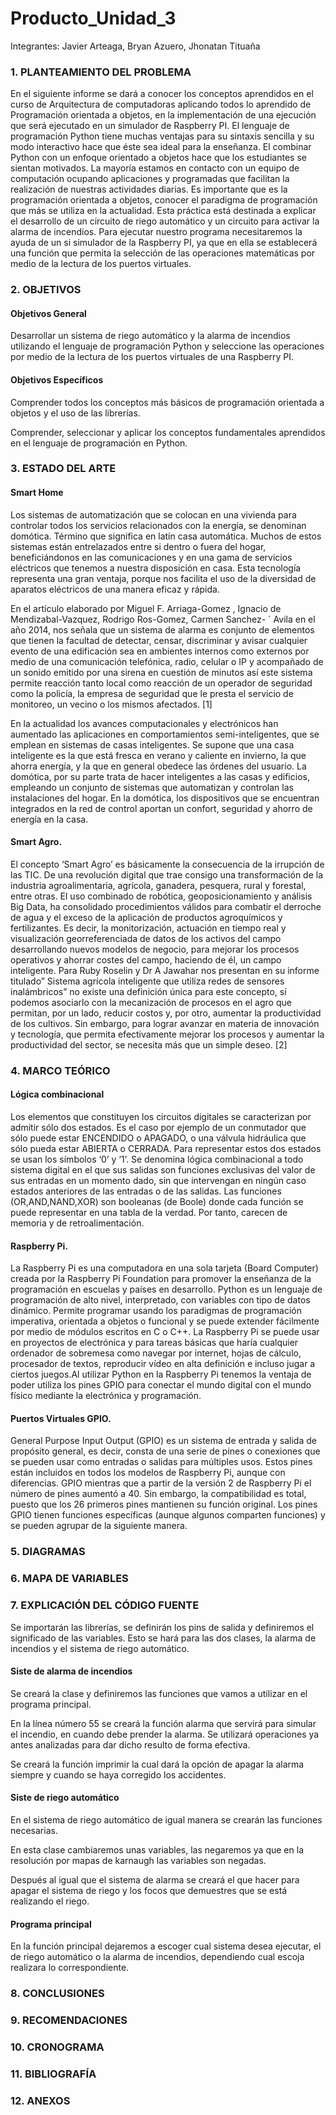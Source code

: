 # Producto_Unidad_3
Integrantes: Javier Arteaga, Bryan Azuero, Jhonatan Tituaña
### 1. PLANTEAMIENTO DEL PROBLEMA
 
En el siguiente informe se dará a conocer los conceptos aprendidos en el curso de Arquitectura de computadoras aplicando todos lo aprendido de Programación orientada a objetos, en la implementación de una ejecución que será ejecutado en un simulador de Raspberry PI. El lenguaje de programación Python tiene muchas ventajas para su sintaxis sencilla y su modo interactivo hace que éste sea ideal para la enseñanza. El combinar Python con un enfoque orientado a objetos hace que los estudiantes se sientan motivados. La mayoría estamos en contacto con un equipo de computación ocupando aplicaciones y programadas que facilitan la realización de nuestras actividades diarias. Es importante que es la programación orientada a objetos, conocer el paradigma de programación que más se utiliza en la actualidad. Esta práctica está destinada a explicar el desarrollo de un circuito de riego automático y un circuito para activar la alarma de incendios. Para ejecutar nuestro programa necesitaremos la ayuda de un si simulador de la Raspberry PI, ya que en ella se establecerá una función que permita la selección de las operaciones matemáticas por medio de la lectura de los puertos virtuales.

### 2. OBJETIVOS

#### Objetivos General

Desarrollar un sistema de riego automático y la alarma de incendios utilizando el lenguaje de programación Python y seleccione las operaciones por medio de la lectura de los puertos virtuales de una Raspberry PI.

#### Objetivos Específicos

Comprender todos los conceptos más básicos de programación orientada a objetos y el uso de las librerías.

Comprender, seleccionar y aplicar los conceptos fundamentales aprendidos en el lenguaje de programación en Python.

### 3. ESTADO DEL ARTE

#### Smart Home

Los sistemas de automatización que se colocan en una vivienda para controlar todos los servicios relacionados con la energía, se denominan domótica. Término que significa en latín casa automática. Muchos de estos sistemas están entrelazados entre si dentro o fuera del hogar, beneficiándonos en las comunicaciones y en una gama de servicios eléctricos que tenemos a nuestra disposición en casa. Esta tecnología representa una gran ventaja, porque nos facilita el uso de la diversidad de aparatos eléctricos de una manera eficaz y rápida.

En el artículo elaborado por Miguel F. Arriaga-Gomez , Ignacio de Mendizabal-Vazquez, Rodrigo Ros-Gomez, Carmen Sanchez- ´ Avila en el año 2014, nos señala que un sistema de alarma es conjunto de elementos que tienen la facultad de detectar, censar, discriminar y avisar cualquier evento de una edificación sea en ambientes internos como externos por medio de una comunicación telefónica, radio, celular o IP y acompañado de un sonido emitido por una sirena en cuestión de minutos así este sistema permite reacción tanto local como reacción de un operador de seguridad como la policía, la empresa de seguridad que le presta el servicio de monitoreo, un vecino o los mismos afectados. [1]

En la actualidad los avances computacionales y electrónicos han aumentado las aplicaciones en comportamientos semi-inteligentes, que se emplean en sistemas de casas inteligentes. Se supone que una casa inteligente es la que está fresca en verano y caliente en invierno, la que ahorra energía, y la que en general obedece las órdenes del usuario. La domótica, por su parte trata de hacer inteligentes a las casas y edificios, empleando un conjunto de sistemas que automatizan y controlan las instalaciones del hogar. En la domótica, los dispositivos que se encuentran integrados en la red de control aportan un confort, seguridad y ahorro de energía en la casa.

####  Smart Agro.

El concepto ‘Smart Agro’ es básicamente la consecuencia de la irrupción de las TIC. De una revolución digital que trae consigo una transformación de la industria agroalimentaria, agrícola, ganadera, pesquera, rural y forestal, entre otras. El uso combinado de robótica, geoposicionamiento y análisis Big Data, ha consolidado procedimientos válidos para combatir el derroche de agua y el exceso de la aplicación de productos agroquímicos y fertilizantes. Es decir, la monitorización, actuación en tiempo real y visualización georreferenciada de datos de los activos del campo desarrollando nuevos modelos de negocio, para mejorar los procesos operativos y ahorrar costes del campo, haciendo de él, un campo inteligente. Para Ruby Roselin  y Dr A Jawahar nos presentan en su informe titulado” Sistema agrícola inteligente que utiliza redes de sensores inalámbricos” no existe una definición única para este concepto, sí podemos asociarlo con la mecanización de procesos en el agro que permitan, por un lado, reducir costos y, por otro, aumentar la productividad de los cultivos. Sin embargo, para lograr avanzar en materia de innovación y tecnología, que permita efectivamente mejorar los procesos y aumentar la productividad del sector, se necesita más que un simple deseo. [2]

### 4. MARCO TEÓRICO

#### Lógica combinacional

Los elementos que constituyen los circuitos digitales se caracterizan por admitir sólo dos estados. Es el caso por ejemplo de un conmutador que sólo puede estar ENCENDIDO o APAGADO, o una válvula hidráulica que sólo pueda estar ABIERTA o CERRADA. Para representar estos dos estados se usan los símbolos ‘0’ y ‘1’. Se denomina lógica combinacional a todo sistema digital en el que sus salidas son funciones exclusivas del valor de sus entradas en un momento dado, sin que intervengan en ningún caso estados anteriores de las entradas o de las salidas. Las funciones (OR,AND,NAND,XOR) son booleanas (de Boole) donde cada función se puede representar en una tabla de la verdad. Por tanto, carecen de memoria y de retroalimentación.

#### Raspberry Pi.
La Raspberry Pi es una computadora en una sola tarjeta (Board Computer) creada por la Raspberry Pi Foundation para promover la enseñanza de la programación en escuelas y países en desarrollo. Python es un lenguaje de programación de alto nivel, interpretado, con variables con tipo de datos dinámico. Permite programar usando los paradigmas de programación imperativa, orientada a objetos o funcional y se puede extender fácilmente por medio de módulos escritos en C o C++. La Raspberry Pi se puede usar en proyectos de electrónica y para tareas básicas que haría cualquier ordenador de sobremesa como navegar por internet, hojas de cálculo, procesador de textos, reproducir vídeo en alta definición e incluso jugar a ciertos juegos.Al utilizar Python en la Raspberry Pi tenemos la ventaja de poder utiliza los pines GPIO para conectar el mundo digital con el mundo físico mediante la electrónica y programación.

#### Puertos Virtuales GPIO.

General Purpose Input Output (GPIO) es un sistema de entrada y salida de propósito general, es decir, consta de una serie de pines o conexiones que se pueden usar como entradas o salidas para múltiples usos. Estos pines están incluidos en todos los modelos de Raspberry Pi, aunque con diferencias. GPIO mientras que a partir de la versión 2 de Raspberry Pi el número de pines aumentó a 40. Sin embargo, la compatibilidad es total, puesto que los 26 primeros pines mantienen su función original. Los pines GPIO tienen funciones específicas (aunque algunos comparten funciones) y se pueden agrupar de la siguiente manera.

### 5. DIAGRAMAS


### 6. MAPA DE VARIABLES


### 7. EXPLICACIÓN DEL CÓDIGO FUENTE

Se importarán las librerías, se definirán los pins de salida y definiremos el significado de las variables. Esto se hará para las dos clases, la alarma de incendios y el sistema de riego automático. 


#### Siste de alarma de incendios

Se creará la clase y definiremos las funciones que vamos a utilizar en el programa principal.


En la línea número 55 se creará la función alarma que servirá para simular el incendio, en cuando debe prender la alarma. Se utilizará operaciones ya antes analizadas para dar dicho resulto de forma efectiva.

Se creará la función imprimir la cual dará la opción de apagar la alarma siempre y cuando se haya corregido los accidentes.


#### Siste de riego automático

En el sistema de riego automático de igual manera se crearán las funciones necesarias.

En esta clase cambiaremos unas variables, las negaremos ya que en la resolución por mapas de karnaugh las variables son negadas.

Después al igual que el sistema de alarma se creará el que hacer para apagar el sistema de riego y los focos que demuestres que se está realizando el riego.


#### Programa principal
En la función principal dejaremos a escoger cual sistema desea ejecutar, el de riego automático o la alarma de incendios, dependiendo cual escoja realizara lo correspondiente.




### 8. CONCLUSIONES


### 9. RECOMENDACIONES


### 10. CRONOGRAMA


### 11. BIBLIOGRAFÍA


### 12. ANEXOS

